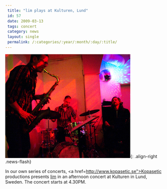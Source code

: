 ```yaml
---
 title: "lim plays at Kulturen, Lund"
 id: 57
 date: 2009-03-13
 tags: concert
 category: news
 layout: single
 permalink: /:categories/:year/:month/:day/:title/
---
```

![image-right](/assets/images/lim-babel09.jpg){: .align-right .news-flash}

In our own series of concerts, <a href=http://www.kopasetic.se">Kopasetic productions</a> presents <a href="http://www.henrikfrisk.com/index.jsp?metaId=music&id=proj&about=1&field=title&query=lim">lim</a> in an afternoon concert at Kulturen in Lund, Sweden. The concert starts at 4.30PM.

